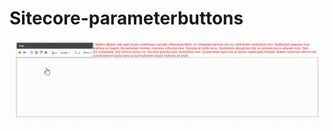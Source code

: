 # Sitecore-parameterbuttons


![alt text](https://raw.githubusercontent.com/mquekel/Sitecore-parameterbuttons/master/WwQrzHDS2R.gif)
